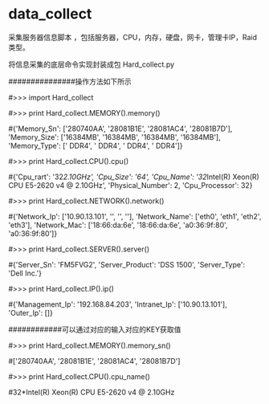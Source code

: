 # data_collect

采集服务器信息脚本 ，包括服务器，CPU，内存，硬盘，网卡，管理卡IP，Raid类型。

将信息采集的底层命令实现封装成包 Hard_collect.py

###############操作方法如下所示

#>>> import Hard_collect

#>>> print Hard_collect.MEMORY().memory()

#{'Memory_Sn': ['280740AA', '28081B1E', '28081AC4', '28081B7D'], 'Memory_Size': ['16384MB', '16384MB', '16384MB', '16384MB'], 'Memory_Type': [' DDR4', ' DDR4', ' DDR4', ' DDR4']}

#>>> print Hard_collect.CPU().cpu()

#{'Cpu_rart': '32*2.10GHz', 'Cpu_Size': '64', 'Cpu_Name': '32*Intel(R) Xeon(R) CPU E5-2620 v4 @ 2.10GHz', 'Physical_Number': 2, 'Cpu_Processor': 32}

#>>> print Hard_collect.NETWORK().network()

#{'Network_Ip': ['10.90.13.101', '', '', ''], 'Network_Name': ['eth0', 'eth1', 'eth2', 'eth3'], 'Network_Mac': ['18:66:da:6e', '18:66:da:6e', 'a0:36:9f:80', 'a0:36:9f:80']}

#>>> print Hard_collect.SERVER().server()

#{'Server_Sn': 'FM5FVG2', 'Server_Product': 'DSS 1500', 'Server_Type': 'Dell Inc.'}

#>>> print Hard_collect.IP().ip()

#{'Management_Ip': '192.168.84.203', 'Intranet_Ip': ['10.90.13.101'], 'Outer_Ip': []}

############可以通过对应的输入对应的KEY获取值

#>>> print Hard_collect.MEMORY().memory_sn()

#['280740AA', '28081B1E', '28081AC4', '28081B7D']

#>>> print Hard_collect.CPU().cpu_name()

#32*Intel(R) Xeon(R) CPU E5-2620 v4 @ 2.10GHz

